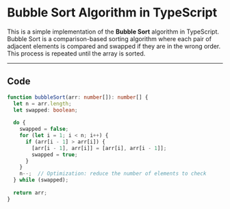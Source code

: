 # Bubble Sort Algorithm in TypeScript

This is a simple implementation of the **Bubble Sort** algorithm in TypeScript.  
Bubble Sort is a comparison-based sorting algorithm where each pair of adjacent elements is compared and swapped if they are in the wrong order. This process is repeated until the array is sorted.

---

## **Code**

```ts
function bubbleSort(arr: number[]): number[] {
  let n = arr.length;
  let swapped: boolean;
  
  do {
    swapped = false;
    for (let i = 1; i < n; i++) {
      if (arr[i - 1] > arr[i]) {
        [arr[i - 1], arr[i]] = [arr[i], arr[i - 1]];
        swapped = true;
      }
    }
    n--;  // Optimization: reduce the number of elements to check
  } while (swapped);
  
  return arr;
}
